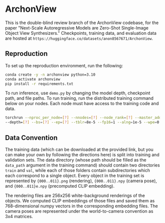 # ArchonView

This is the double-blind review branch of the ArchonView codebase, for the paper "Next-Scale Autoregressive Models are Zero-Shot Single-Image Object View Synthesizers." Checkpoints, training data, and evaluation data are hosted at `https://huggingface.co/datasets/anon8567671/ArchonView`. 

## Reproduction

To set up the reproduction environment, run the following:
```bash
conda create -y -n archonview python=3.10
conda activate archonview
pip install -r requirements.txt
```

To run inference, use `demo.py` by changing the model depth, checkpoint path, and file paths. To run training, run the distributed training command below on your nodes. Each node must have access to the training code and data.
```bash
torchrun --nproc_per_node=[?] --nnodes=[?] --node_rank=[?] --master_addr=[?] --master_port=[?] train.py \
--depth=[?] --bs=[?] --ep=[?] --tblr=8e-5 --fp16=1 --alng=1e-5 --wpe=0.01 --twde=0.08  --data_path=[?]
```

## Data Convention

The training data (which can be downloaded at the provided link, but you can make your own by following the directions here) is split into training and validation sets. The data directory (whose path should be filled as the `data_path` argument in the training command) should contain two directories `train` and `val`, while each of those folders contain subdirectories which each correspond to a single object. Every object in the training set is represented by `{000..011}.png` (rendering), `{000..011}.npy` (camera pose), and `{000..011}e.npy` (precomputed CLIP embedding). 

The rendering files are 256x256 white-background renderings of the objects. We computed CLIP embeddings of those files and saved them as 768-dimensional numpy vectors in the corresponding embedding files. The camera poses are represented under the world-to-camera convention as 3x4 matrices. 
